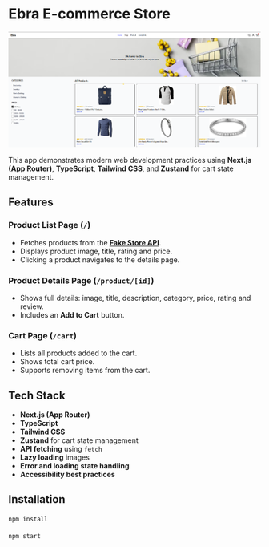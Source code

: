 # Ebra E-commerce Store

![Home](public/assets/home.png)


This app demonstrates modern web development practices using **Next.js (App Router)**, **TypeScript**, **Tailwind CSS**, and **Zustand** for cart state management.

## Features

### Product List Page (`/`)
- Fetches products from the **[Fake Store API](https://fakestoreapi.com/docs)**.
- Displays product image, title, rating and price.
- Clicking a product navigates to the details page.

### Product Details Page (`/product/[id]`)
- Shows full details: image, title, description, category, price, rating and review.
- Includes an **Add to Cart** button.

### Cart Page (`/cart`)
- Lists all products added to the cart.
- Shows total cart price.
- Supports removing items from the cart.

## Tech Stack

- **Next.js (App Router)**
- **TypeScript**
- **Tailwind CSS**
- **Zustand** for cart state management
- **API fetching** using `fetch`
- **Lazy loading** images
- **Error and loading state handling**
- **Accessibility best practices**

## Installation

```bash
npm install

npm start

```
